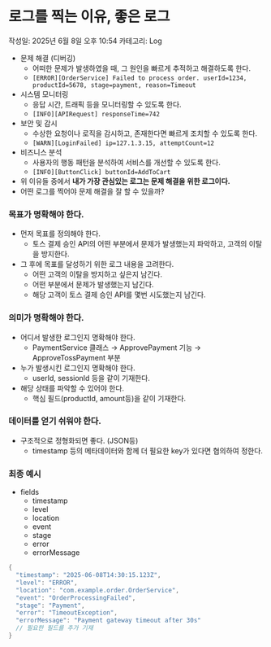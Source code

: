 # 로그를 찍는 이유, 좋은 로그

작성일: 2025년 6월 8일 오후 10:54
카테고리: Log

- 문제 해결 (디버깅)
    - 어떠한 문제가 발생하였을 때, 그 원인을 빠르게 추적하고 해결하도록 한다.
    - `[ERROR][OrderService] Failed to process order. userId=1234, productId=5678, stage=payment, reason=Timeout`
- 시스템 모니터링
    - 응답 시간, 트래픽 등을 모니터링할 수 있도록 한다.
    - `[INFO][APIRequest] responseTime=742`
- 보안 및 감시
    - 수상한 요청이나 로직을 감시하고, 존재한다면 빠르게 조치할 수 있도록 한다.
    - `[WARN][LoginFailed] ip=127.1.3.15, attemptCount=12`
- 비즈니스 분석
    - 사용자의 행동 패턴을 분석하여 서비스를 개선할 수 있도록 한다.
    - `[INFO][ButtonClick] buttonId=AddToCart`
- 위 이유들 중에서 **내가 가장 관심있는 로그는 문제 해결을 위한 로그이다.**
- 어떤 로그를 찍어야 문제 해결을 잘 할 수 있을까?

### 목표가 명확해야 한다.

- 먼저 목표를 정의해야 한다.
    - 토스 결제 승인 API의 어떤 부분에서 문제가 발생했는지 파악하고, 고객의 이탈을 방지한다.
- 그 후에 목표를 달성하기 위한 로그 내용을 고려한다.
    - 어떤 고객의 이탈을 방지하고 싶은지 남긴다.
    - 어떤 부분에서 문제가 발생했는지 남긴다.
    - 해당 고객이 토스 결제 승인 API를 몇번 시도했는지 남긴다.

### 의미가 명확해야 한다.

- 어디서 발생한 로그인지 명확해야 한다.
    - PaymentService 클래스 → ApprovePayment 기능 → ApproveTossPayment 부분
- 누가 발생시킨 로그인지 명확해야 한다.
    - userId, sessionId 등을 같이 기재한다.
- 해당 상태를 파악할 수 있어야 한다.
    - 핵심 필드(productId, amount등)을 같이 기재한다.

### 데이터를 얻기 쉬워야 한다.

- 구조적으로 정형화되면 좋다. (JSON등)
    - timestamp 등의 메타데이터와 함께 더 필요한 key가 있다면 협의하여 정한다.

### 최종 예시

- fields
    - timestamp
    - level
    - location
    - event
    - stage
    - error
    - errorMessage

```java
{
  "timestamp": "2025-06-08T14:30:15.123Z",
  "level": "ERROR",
  "location": "com.example.order.OrderService",
  "event": "OrderProcessingFailed",
  "stage": "Payment",
  "error": "TimeoutException",
  "errorMessage": "Payment gateway timeout after 30s"
  // 필요한 필드를 추가 기재
}
```